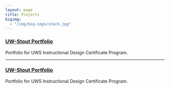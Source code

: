 ```yaml
---
layout: page
title: Projects
bigimg:
  - "/img/big-imgs/stack.jpg"
---
```


### [UW-Stout Portfolio](https://irobarte.github.io/uws/)
Portfolio for UWS Instructional Design Certificate Program.

---

### [UW-Stout Portfolio](https://irobarte.github.io/uws/)
Portfolio for UWS Instructional Design Certificate Program.
